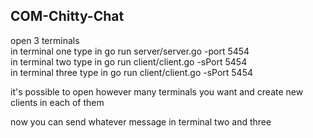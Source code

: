 ## COM-Chitty-Chat
open 3 terminals \
in terminal one type in go run server/server.go -port 5454 \
in terminal two type in go run client/client.go -sPort 5454 \
in terminal three type in go run client/client.go -sPort 5454 

it's possible to open however many terminals you want and create new clients in each of them 

now you can send whatever message in terminal two and three 

